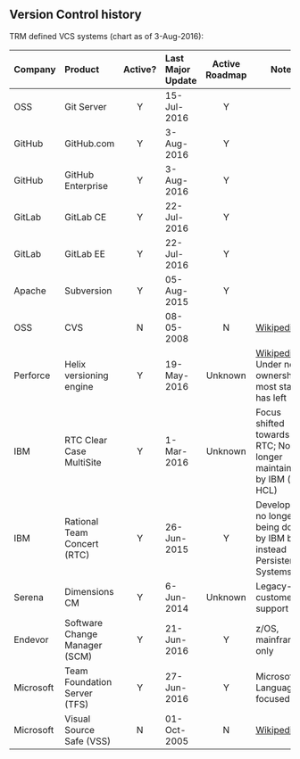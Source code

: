 ## Version Control history

TRM defined VCS systems (chart as of 3-Aug-2016):

| Company | Product | Active? | Last Major Update | Active Roadmap | Notes |
|:------- |:------- |:------:|:----------- |:----------:| ---- |
| OSS | Git Server | Y | 15-Jul-2016 | Y |
| GitHub | GitHub.com | Y | 3-Aug-2016 | Y |
| GitHub | GitHub Enterprise | Y | 3-Aug-2016 | Y |
| GitLab | GitLab CE | Y | 22-Jul-2016 | Y |  |
| GitLab | GitLab EE | Y | 22-Jul-2016 | Y |  |
| Apache | Subversion | Y | 05-Aug-2015 | Y | |
| OSS | CVS | N | 08-05-2008 | N | [Wikipedia](https://en.wikipedia.org/wiki/Concurrent_Versions_System) |
| Perforce | Helix versioning engine | Y | 19-May-2016 | Unknown | [Wikipedia](https://www.perforce.com/resources/software-release-index). Under new ownership, most staff has left |
| IBM | RTC Clear Case MultiSite | Y | 1-Mar-2016 | Unknown | Focus shifted towards RTC; No longer maintained by IBM (now HCL) |
| IBM | Rational Team Concert (RTC) | Y | 26-Jun-2015 | Y | Development no longer being done by IBM but instead Persistent Systems? |
| Serena | Dimensions CM | Y | 6-Jun-2014 | Unknown | Legacy-customer support |
| Endevor | Software Change Manager (SCM) | Y | 21-Jun-2016 | Y | z/OS, mainframe only |
| Microsoft | Team Foundation Server (TFS) | Y | 27-Jun-2016 | Y | Microsoft Language focused |
| Microsoft | Visual Source Safe (VSS) | N | 01-Oct-2005 | N | [Wikipedia](https://en.wikipedia.org/wiki/Microsoft_Visual_SourceSafe) |
